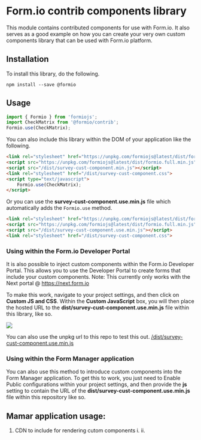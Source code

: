 # Form.io contrib components library

This module contains contributed components for use with Form.io. It also serves as a good example on how you can
create your very own custom components library that can be used with Form.io platform.

## Installation
To install this library, do the following.

```
npm install --save @formio
```

## Usage

```javascript
import { Formio } from 'formiojs';
import CheckMatrix from '@formio/contrib';
Formio.use(CheckMatrix);
```

You can also include this library within the DOM of your application like the following.

```html
<link rel="stylesheet" href="https://unpkg.com/formiojs@latest/dist/formio.full.min.css">
<script src="https://unpkg.com/formiojs@latest/dist/formio.full.min.js"></script>
<script src="/dist/survey-cust-component.min.js"></script>
<link rel="stylesheet" href="/dist/survey-cust-component.css">
<script type="text/javascript">
    Formio.use(CheckMatrix);
</script>
```

Or you can use the **survey-cust-component.use.min.js** file which automatically adds the ```Formio.use``` method.

```html
<link rel="stylesheet" href="https://unpkg.com/formiojs@latest/dist/formio.full.min.css">
<script src="https://unpkg.com/formiojs@latest/dist/formio.full.min.js"></script>
<script src="/dist/survey-cust-component.use.min.js"></script>
<link rel="stylesheet" href="/dist/survey-cust-component.css">
```

### Using within the Form.io Developer Portal
It is also possible to inject custom components within the Form.io Developer Portal. This allows you to use the Developer Portal to create forms that include your custom components. Note: This currently only works with the Next portal @ https://next.form.io

To make this work, navigate to your project settings, and then click on **Custom JS and CSS**. Within the **Custom JavaScript** box, you will then place the hosted URL to the **dist/survey-cust-component.use.min.js** file within this library, like so.

![](https://api.monosnap.com/file/download?id=dQmYlhPWLa7mDDDJMN1VpkJwXy7iHG)

You can also use the unpkg url to this repo to test this out. [/dist/survey-cust-component.use.min.js](/dist/survey-cust-component.use.min.js)

### Using within the Form Manager application
You can also use this method to introduce custom components into the Form Manager application. To get this to work, you just need to Enable Public configurations within your project settings, and then provide the **js** setting to contain the URL of the **dist/survey-cust-component.use.min.js** file within this repository like so.


## Mamar application usage:
 1. CDN to include for rendering cutom components
    i. <script src="https://cdnjs.cloudflare.com/ajax/libs/uuid/8.1.0/uuidv4.min.js"></script>
    ii. <script src="https://unpkg.com/ejs@3.1.3/ejs.min.js"></script>
